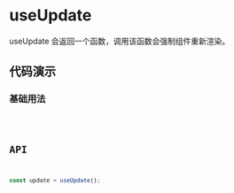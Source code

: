 
# useUpdate

useUpdate 会返回一个函数，调用该函数会强制组件重新渲染。

## 代码演示

### 基础用法

<code src="./demo/demo1.tsx" />

## API

```typescript
const update = useUpdate();
```
